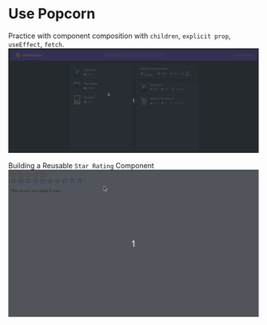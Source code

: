 # Use Popcorn

Practice with component composition with `children`, `explicit prop`, `useEffect`, `fetch`.
!["Demo"](/public/demo20.gif)

Building a Reusable `Star Rating` Component
!["Demo"](/public/demo21.gif)
